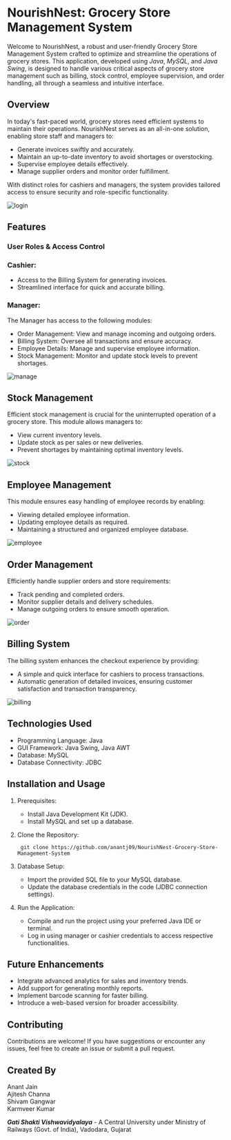 # NourishNest: Grocery Store Management System

Welcome to NourishNest, a robust and user-friendly Grocery Store Management System crafted to optimize and streamline the operations of grocery stores. This application, developed using *Java*, *MySQL*, and *Java Swing*, is designed to handle various critical aspects of grocery store management such as billing, stock control, employee supervision, and order handling, all through a seamless and intuitive interface.


## Overview
In today's fast-paced world, grocery stores need efficient systems to maintain their operations. NourishNest serves as an all-in-one solution, enabling store staff and managers to:   
- Generate invoices swiftly and accurately.
- Maintain an up-to-date inventory to avoid shortages or overstocking.
- Supervise employee details effectively.
- Manage supplier orders and monitor order fulfillment.
  
With distinct roles for cashiers and managers, the system provides tailored access to ensure security and role-specific functionality.

![login](https://github.com/user-attachments/assets/2184196f-db51-4ca6-be57-ae426aadb93e)


## Features

### User Roles & Access Control
### Cashier:  
- Access to the Billing System for generating invoices.  
- Streamlined interface for quick and accurate billing.


### Manager:  
The Manager has access to the following modules:  
- Order Management: View and manage incoming and outgoing orders.
- Billing System: Oversee all transactions and ensure accuracy.
- Employee Details: Manage and supervise employee information.
- Stock Management: Monitor and update stock levels to prevent shortages.

![manage](https://github.com/user-attachments/assets/5e65c976-8919-4547-abc9-5a5dfd983d29)

## Stock Management  
Efficient stock management is crucial for the uninterrupted operation of a grocery store. This module allows managers to:
- View current inventory levels.
- Update stock as per sales or new deliveries.
- Prevent shortages by maintaining optimal inventory levels.

![stock](https://github.com/user-attachments/assets/dd6c2856-8a3d-435a-992c-eb5a73780f98)

## Employee Management  
This module ensures easy handling of employee records by enabling:  
- Viewing detailed employee information.
- Updating employee details as required.
- Maintaining a structured and organized employee database.

![employee](https://github.com/user-attachments/assets/ca2c420f-c2c3-4b52-8f65-7cab4b8ec4d9)

## Order Management  
Efficiently handle supplier orders and store requirements:
- Track pending and completed orders.
- Monitor supplier details and delivery schedules.
- Manage outgoing orders to ensure smooth operation.

![order](https://github.com/user-attachments/assets/d276e498-389e-4a7f-9ae6-ef0c7c68c40e)

## Billing System  
The billing system enhances the checkout experience by providing:
- A simple and quick interface for cashiers to process transactions.
- Automatic generation of detailed invoices, ensuring customer satisfaction and transaction transparency.

![billing](https://github.com/user-attachments/assets/73aaa643-c1e0-405d-aa96-9a1078ad7b0b)

## Technologies Used  
- Programming Language: Java
- GUI Framework: Java Swing, Java AWT
- Database: MySQL
- Database Connectivity: JDBC

## Installation and Usage
1. Prerequisites:
    - Install Java Development Kit (JDK).
    - Install MySQL and set up a database.
2. Clone the Repository:

        git clone https://github.com/anantj09/NourishNest-Grocery-Store-Management-System

4. Database Setup:
    - Import the provided SQL file to your MySQL database.
    - Update the database credentials in the code (JDBC connection settings).
5. Run the Application:
    - Compile and run the project using your preferred Java IDE or terminal.
    - Log in using manager or cashier credentials to access respective functionalities.

## Future Enhancements
- Integrate advanced analytics for sales and inventory trends.
- Add support for generating monthly reports.
- Implement barcode scanning for faster billing.
- Introduce a web-based version for broader accessibility.

## Contributing
Contributions are welcome! If you have suggestions or encounter any issues, feel free to create an issue or submit a pull request.

## Created By  
Anant Jain  
Ajitesh Channa  
Shivam Gangwar  
Karmveer Kumar  

***Gati Shakti Vishwavidyalaya*** - A Central University under Ministry of Railways (Govt. of India), Vadodara, Gujarat
